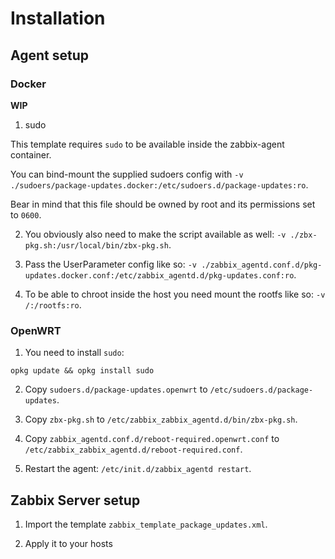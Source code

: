 # Installation

## Agent setup

### Docker

**WIP**

1. sudo

This template requires `sudo` to be available inside the zabbix-agent container.

You can bind-mount the supplied sudoers config with `-v ./sudoers/package-updates.docker:/etc/sudoers.d/package-updates:ro`.

Bear in mind that this file should be owned by root and its permissions set to `0600`.

2. You obviously also need to make the script available as well: `-v ./zbx-pkg.sh:/usr/local/bin/zbx-pkg.sh`.

3. Pass the UserParameter config like so: `-v ./zabbix_agentd.conf.d/pkg-updates.docker.conf:/etc/zabbix_agentd.d/pkg-updates.conf:ro`.

4. To be able to chroot inside the host you need mount the rootfs like so: `-v /:/rootfs:ro`.

### OpenWRT

1. You need to install `sudo`:

```
opkg update && opkg install sudo
```

2. Copy `sudoers.d/package-updates.openwrt` to `/etc/sudoers.d/package-updates`.

3. Copy `zbx-pkg.sh` to `/etc/zabbix_zabbix_agentd.d/bin/zbx-pkg.sh`.

4. Copy `zabbix_agentd.conf.d/reboot-required.openwrt.conf` to `/etc/zabbix_zabbix_agentd.d/reboot-required.conf`.

5. Restart the agent: `/etc/init.d/zabbix_agentd restart`.

## Zabbix Server setup

1. Import the template `zabbix_template_package_updates.xml`.

2. Apply it to your hosts
